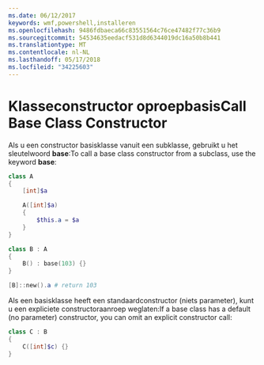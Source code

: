 ```yaml
---
ms.date: 06/12/2017
keywords: wmf,powershell,installeren
ms.openlocfilehash: 9486fdbaeca66c83551564c76ce47482f77c36b9
ms.sourcegitcommit: 54534635eedacf531d8d6344019dc16a50b8b441
ms.translationtype: MT
ms.contentlocale: nl-NL
ms.lasthandoff: 05/17/2018
ms.locfileid: "34225603"
---
```

# <a name="call-base-class-constructor"></a><span data-ttu-id="b5304-102">Klasseconstructor oproepbasis</span><span class="sxs-lookup"><span data-stu-id="b5304-102">Call Base Class Constructor</span></span>

<span data-ttu-id="b5304-103">Als u een constructor basisklasse vanuit een subklasse, gebruikt u het sleutelwoord **base**:</span><span class="sxs-lookup"><span data-stu-id="b5304-103">To call a base class constructor from a subclass, use the keyword **base**:</span></span>

```powershell
class A
{
    [int]$a

    A([int]$a)
    {
        $this.a = $a
    }
}

class B : A
{
    B() : base(103) {}
}

[B]::new().a # return 103
```

<span data-ttu-id="b5304-104">Als een basisklasse heeft een standaardconstructor (niets parameter), kunt u een expliciete constructoraanroep weglaten:</span><span class="sxs-lookup"><span data-stu-id="b5304-104">If a base class has a default (no parameter) constructor, you can omit an explicit constructor call:</span></span>

```powershell
class C : B
{
    C([int]$c) {}
}
```
